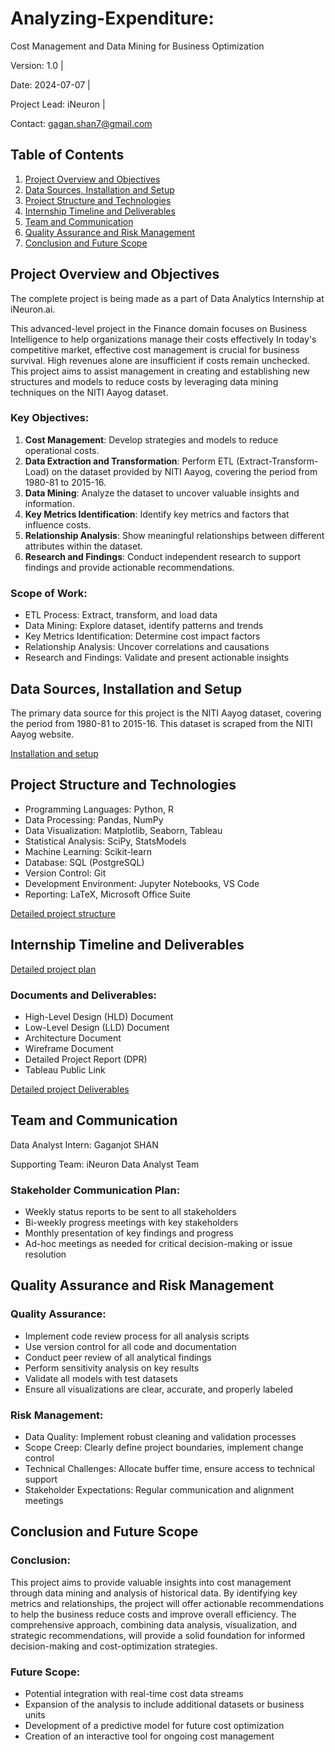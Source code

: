 # Analyzing-Expenditure: 

Cost Management and Data Mining for Business Optimization


Version: 1.0 | 

Date: 2024-07-07 | 

Project Lead: iNeuron | 

Contact: gagan.shan7@gmail.com

## Table of Contents

1. [Project Overview and Objectives](#project-overview-and-objectives)
2. [Data Sources, Installation and Setup](#data-sources-installation-and-setup)
3. [Project Structure and Technologies](#project-structure-and-technologies)
4. [Internship Timeline and Deliverables](#internship-timeline-and-deliverables)
5. [Team and Communication](#team-and-communication)
6. [Quality Assurance and Risk Management](#quality-assurance-and-risk-management)
7. [Conclusion and Future Scope](#conclusion-and-future-scope)

## Project Overview and Objectives

The complete project is being made as a part of Data Analytics Internship at iNeuron.ai.

This advanced-level project in the Finance domain focuses on Business Intelligence to help organizations manage their costs effectively  In today's competitive market, effective cost management is crucial for business survival. High revenues alone are insufficient if costs remain unchecked.
This project aims to assist management in creating and establishing new structures and models to reduce costs by leveraging data mining techniques on the NITI Aayog dataset.

### Key Objectives:
1. **Cost Management**: Develop strategies and models to reduce operational costs.
2. **Data Extraction and Transformation**: Perform ETL (Extract-Transform-Load) on the dataset provided by NITI Aayog, covering the period from 1980-81 to 2015-16.
3. **Data Mining**: Analyze the dataset to uncover valuable insights and information.
4. **Key Metrics Identification**: Identify key metrics and factors that influence costs.
5. **Relationship Analysis**: Show meaningful relationships between different attributes within the dataset.
6. **Research and Findings**: Conduct independent research to support findings and provide actionable recommendations.

### Scope of Work:
- ETL Process: Extract, transform, and load data
- Data Mining: Explore dataset, identify patterns and trends
- Key Metrics Identification: Determine cost impact factors
- Relationship Analysis: Uncover correlations and causations
- Research and Findings: Validate and present actionable insights

## Data Sources, Installation and Setup

The primary data source for this project is the NITI Aayog dataset, covering the period from 1980-81 to 2015-16. This dataset is scraped from the NITI Aayog website.


[Installation and setup](Installation-setup.md)

## Project Structure and Technologies

- Programming Languages: Python, R
- Data Processing: Pandas, NumPy
- Data Visualization: Matplotlib, Seaborn, Tableau
- Statistical Analysis: SciPy, StatsModels
- Machine Learning: Scikit-learn
- Database: SQL (PostgreSQL)
- Version Control: Git
- Development Environment: Jupyter Notebooks, VS Code
- Reporting: LaTeX, Microsoft Office Suite

[Detailed project structure](Project-Structure.md)

## Internship Timeline and Deliverables

[Detailed project plan](Project-Timeline.md)

### Documents and Deliverables:
- High-Level Design (HLD) Document
- Low-Level Design (LLD) Document
- Architecture Document
- Wireframe Document
- Detailed Project Report (DPR)
- Tableau Public Link

[Detailed project Deliverables](Documents-Deliverables)


## Team and Communication

Data Analyst Intern: Gaganjot SHAN

Supporting Team: iNeuron Data Analyst Team

### Stakeholder Communication Plan:
- Weekly status reports to be sent to all stakeholders
- Bi-weekly progress meetings with key stakeholders
- Monthly presentation of key findings and progress
- Ad-hoc meetings as needed for critical decision-making or issue resolution

## Quality Assurance and Risk Management

### Quality Assurance:
- Implement code review process for all analysis scripts
- Use version control for all code and documentation
- Conduct peer review of all analytical findings
- Perform sensitivity analysis on key results
- Validate all models with test datasets
- Ensure all visualizations are clear, accurate, and properly labeled

### Risk Management:
- Data Quality: Implement robust cleaning and validation processes
- Scope Creep: Clearly define project boundaries, implement change control
- Technical Challenges: Allocate buffer time, ensure access to technical support
- Stakeholder Expectations: Regular communication and alignment meetings

## Conclusion and Future Scope

### Conclusion:
This project aims to provide valuable insights into cost management through data mining and analysis of historical data. By identifying key metrics and relationships, the project will offer actionable recommendations to help the business reduce costs and improve overall efficiency. The comprehensive approach, combining data analysis, visualization, and strategic recommendations, will provide a solid foundation for informed decision-making and cost-optimization strategies.

### Future Scope:
- Potential integration with real-time cost data streams
- Expansion of the analysis to include additional datasets or business units
- Development of a predictive model for future cost optimization
- Creation of an interactive tool for ongoing cost management

